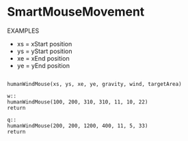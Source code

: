 # SmartMouseMovement


EXAMPLES
- xs = xStart position
- ys = yStart position
- xe = xEnd position
- ye = yEnd position



```autohotkey

humanWindMouse(xs, ys, xe, ye, gravity, wind, targetArea)

w::
humanWindMouse(100, 200, 310, 310, 11, 10, 22)
return

q::
humanWindMouse(200, 200, 1200, 400, 11, 5, 33)
return
```

